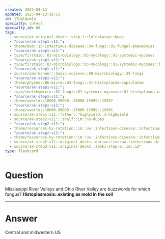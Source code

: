 ```yaml
---
created: 2025-04-13
updated: 2025-04-13T10:53
id: j7Uql@=m[p
specialty: infect
specialty_id: 68
tags:
  - source/ak-original-decks::step-1::lolnotacop::bugs
  - "source/ak-step1-v11:": 
  - theme/b&b::13-infectious-disease::04-fungi::01-fungal-pneumonias
  - "source/ak-step1-v11:": 
  - type/firstaid::03-microbiology::03-mycology::01-systemic-mycoses
  - "source/ak-step1-v11:": 
  - type/firstaid::03-microbiology::03-mycology::01-systemic-mycoses::histoplasma-capsulatum
  - "source/ak-step1-v11:": 
  - source/ome-banner::basic-science::08-microbiology::29-fungi
  - "source/ak-step1-v11:": 
  - theme/physeo::06-micro::03-fungi::01-histoplasma-capsulatum
  - "source/ak-step1-v11:": 
  - type/sketchymicro::02-fungi::01-systemic-mycoses::01-histoplasma-capsulatum
  - "source/ak-step1-v11:": 
  - theme/uworld::10000-99999::15000-15999::15057
  - "source/ak-step1-v11:": 
  - theme/uworld::10000-99999::15000-15999::15061
  - source/ak-step1-v11::^other::^highyield::1-highyield
  - source/ak-step2-v11::!shelf::im::no-dupes
  - "source/ak-step2-v11:": 
  - theme/resources-by-rotation::im::uw::infectious-disease::infectious-disease-dorian
  - "source/ak-step2-v11:": 
  - theme/resources-by-rotation::im::uw::infectious-disease::infectious-disease-zanki
  - source/ak-step2-v11::original-decks::dorian::im::uw::infectious-dz
  - source/ak-step2-v11::original-decks::zanki-step-2::im::id"
type: flashcard
---
```


# Question
Mississippi River Valleys and Ohio River Valley are buzzwords for which fungus?   **Histoplasmosis::existing as mold in the soil**

---

# Answer
Central and midwestern US
